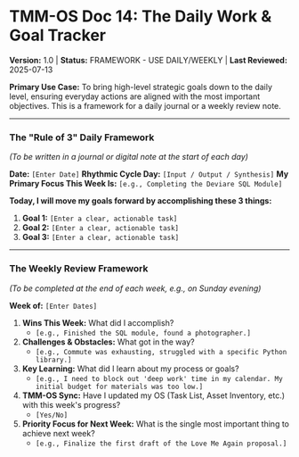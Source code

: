 # TMM-OS Doc 14: The Daily Work & Goal Tracker
**Version:** 1.0 | **Status:** FRAMEWORK - USE DAILY/WEEKLY | **Last Reviewed:** 2025-07-13

**Primary Use Case:** To bring high-level strategic goals down to the daily level, ensuring everyday actions are aligned with the most important objectives. This is a framework for a daily journal or a weekly review note.

---

### The "Rule of 3" Daily Framework
*(To be written in a journal or digital note at the start of each day)*

**Date:** `[Enter Date]`
**Rhythmic Cycle Day:** `[Input / Output / Synthesis]`
**My Primary Focus This Week Is:** `[e.g., Completing the Deviare SQL Module]`

**Today, I will move my goals forward by accomplishing these 3 things:**
1.  **Goal 1:** `[Enter a clear, actionable task]`
2.  **Goal 2:** `[Enter a clear, actionable task]`
3.  **Goal 3:** `[Enter a clear, actionable task]`

---

### The Weekly Review Framework
*(To be completed at the end of each week, e.g., on Sunday evening)*

**Week of:** `[Enter Dates]`

1.  **Wins This Week:** What did I accomplish?
    *   `[e.g., Finished the SQL module, found a photographer.]`
2.  **Challenges & Obstacles:** What got in the way?
    *   `[e.g., Commute was exhausting, struggled with a specific Python library.]`
3.  **Key Learning:** What did I learn about my process or goals?
    *   `[e.g., I need to block out 'deep work' time in my calendar. My initial budget for materials was too low.]`
4.  **TMM-OS Sync:** Have I updated my OS (Task List, Asset Inventory, etc.) with this week's progress?
    *   `[Yes/No]`
5.  **Priority Focus for Next Week:** What is the single most important thing to achieve next week?
    *   `[e.g., Finalize the first draft of the Love Me Again proposal.]`